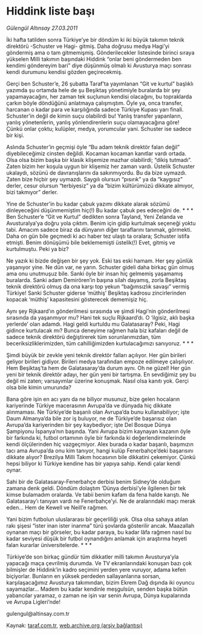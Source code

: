 # Hiddink liste başı

*Gülengül Altınsay 27.03.2011*

<div class="yazi"><p>İki hafta tatilden sonra Türkiye’ye bir döndüm ki iki büyük takımın teknik direktörü -Schuster ve Hagi- gitmiş. Daha doğrusu medya Hagi’yi göndermiş ama o tam gitmemişmiş. Gönderilecekler listesinde birinci sıraya yükselen Milli takımın başındaki Hiddink “onlar beni göndermeden ben kendimi göndereyim bari” diye düşünmüş olmalı ki Avusturya maçı sonrası kendi durumunu kendisi gözden geçirecekmiş.</p>
<p>Gerçi ben Schuster’e, 26 şubatta Taraf’ta yayımlanan “Git ve kurtul” başlıklı yazımda şu ortamda hele de şu Beşiktaş yönetimiyle buralarda bir şey yapamayacağını, her zaman tek suçlunun kendisi olacağını, bu topraklarda çarkın böyle döndüğünü anlatmaya çalışmıştım. Öyle ya, onca transfer, harcanan o kadar para ve karşılığında sadece Türkiye Kupası yarı finali. Schuster’in değil de kimin suçu olabilirdi bu! Yanlış transfer yapanların, yanlış yönetenlerin, yanlış yönlendirenlerin suçu olamayacağına göre! Çünkü onlar çoktu; kulüpler, medya, yorumcular yani. Schuster ise sadece bir kişi.</p>
<p>Aslında Schuster’in geçmişi öyle “Bu adam teknik direktör falan değil” diyebileceğimiz cinsten değildi. Kocaman kocaman kanıtlar vardı ortada. Olsa olsa bizim başka bir klasik klişemize mazhar olabilirdi; “dikiş tutmadı”. Zaten bizim her koşula uygun bir klişemiz her zaman vardı. Üstelik Schuster ukalaydı, sözünü de davranışlarını da sakınmıyordu. Bu da bize uymazdı. Zaten bize hiçbir şey uymazdı. Saygılı olursun “pısırık” ya da “kaygısız” derler, cesur olursun “terbiyesiz” ya da “bizim kültürümüzü dikkate almıyor, bizi takmıyor” derler.</p>
<p>Yine de Schuster’in bu kadar çabuk yazımı dikkate alarak sözümü dinleyeceğini düşünmemiştim hiç(!) Bu kadar çabuk pes edeceğini de. * * * Ben Schuster’e “Git ve Kurtul” dedikten sonra Tayland, Yeni Zelanda ve Avusturalya’ya doğru yola çıktım. Benim için gidip kurtulmak seçeneği yoktu tabi. Amacım sadece biraz da dünyanın diğer taraflarını tanımak, görmekti. Daha on gün bile geçmedi ki acı haber tez ulaştı ta oralara; Schuster istifa etmişti. Benim dönüşümü bile beklememişti üstelik(!) Evet, gitmiş ve kurtulmuştu. Peki ya biz?</p>
<p>Ne yazık ki bizde değişen bir şey yok. Eski tas eski hamam. Her şey günlük yaşanıyor yine. Ne dün var, ne yarın. Schuster gideli daha birkaç gün olmuş ama onu unutmuşuz bile. Sanki öyle bir insan hiç gelmemiş yaşamamış buralarda. Sanki adam Demirören’in başına silah dayamış, zorla Beşiktaş teknik direktörü olmuş da ona karşı top yekun “bağımsızlık savaşı” vermiş Türkiye! Sanki Schuster giderse ‘müthiş’ Beşiktaş kadrosu zincirlerinden kopacak ‘müthiş’ kapasitesini gösterecek dememişiz hiç.</p>
<p>Aynı şey Rijkaard’ın gönderilmesi sırasında ve şimdi Hagi’nin gönderilmesi sırasında da yaşanmıyor mu? Hani tek suçlu Rijkaard’dı. O ‘ilgisiz, aklı başka yerlerde’ olan adamdı. Hagi geldi kurtuldu mu Galatasaray? Peki, Hagi gidince kurtulacak mı? Bunca deneyime rağmen hala biz kafaları değil de sadece teknik direktörü değiştirerek tüm sorunlarımızdan, tüm beceriksizliklerimizden, tüm cahilliğimizden kurtulacağımızı sanıyoruz. * * *</p>
<p>Şimdi büyük bir zevkle yeni teknik direktör falları açılıyor. Her gün birileri geliyor birileri gidiyor. Birileri medya tarafından empoze edilmeye çalışılıyor. Hem Beşiktaş’ta hem de Galatasaray’da durum aynı. Oh ne güzel! Her gün yeni bir teknik direktör adayı, her gün yeni bir tartışma. En sevdiğimiz şey bu değil mi zaten; varsayımlar üzerine konuşmak. Nasıl olsa kanıtı yok. Gerçi olsa bile kimin umurunda?</p>
<p>Bana göre işin en acı yanı da ne biliyor musunuz, bize gelen hocaların kariyerinde Türkiye macerasının Avrupa’da ve dünyada hiç dikkate alınmaması. Ne Türkiye’de başarılı olan Avrupa’da bunu kullanabiliyor; işte Daum Almanya’da bile zor iş buluyor, ne de Türkiye’de başarısız olan Avrupa’da kariyerinden bir şey kaybediyor; işte Del Bosque Dünya Şampiyonu İspanya’nın başında. Yani Avrupa bizim kaynayan kazanın öyle bir farkında ki, futbol ortamının öyle bir farkında ki değerlendirmelerinde kendi ölçülerinden hiç vazgeçmiyor. Alex burada o kadar başarılı, başımızın tacı ama Avrupa’da onu kim tanıyor, hangi kulüp Fenerbahçe’deki başarısını dikkate alıyor? Brezilya Milli Takım hocasının bile dikkatini çekemiyor. Çünkü hepsi biliyor ki Türkiye kendine has bir yapıya sahip. Kendi çalar kendi oynar.</p>
<p>Sahi bir de Galatasaray-Fenerbahçe derbisi benim Sidney’de olduğum zamana denk geldi. Döndüm dolaştım ‘Dünya derbisi’yle ilgilenen bir tek kimse bulamadım oralarda. Ve tabii benim kafam da fena halde karıştı. Ne Galatasaray’ı tanıyan vardı ne Fenerbahçe’yi. Ne de aralarındaki maçı merak eden... Hem de Kewell ve Neill’e rağmen.</p>
<p>Yani bizim futbolun uluslararası bir geçerliliği yok. Olsa olsa sahaya atılan rakı şişesi “ister inan ister inanma” türü şovlarda gösterilir ancak. Maazallah oynanan maçı bir görseler, bu kadar paraya, bu kadar lâfa rağmen nasıl bu kadar seviyesi düşük bir futbol oynandığını anlamak için araştırma heyeti falan kurarlar üniversitelerde. * * *</p>
<p>Türkiye’de son birkaç gündür tüm dikkatler milli takımın Avusturya’yla yapacağı maça çevrilmiş durumda. Ve TV ekranlarındaki konuşan bazı çok bilmişler de Hiddink’in kadro seçimini yerden yere vuruyor, adama kefen biçiyorlar. Bunların en yüksek perdeden sallayanlarına sorsan, karşılaşacağımız Avusturya takımından, bizim Ekrem Dağ dışında iki oyuncu sayamazlar... Madem bu kadar kendinle meşgulsün, senden başka bütün yabancılar yaramaz, o zaman ne işin var senin Avrupa, Dünya kupalarında ve Avrupa Ligleri’nde!</p>
<p>gulengul@altinsay.com.tr</p>
</div>

Kaynak: [taraf.com.tr](http://www.taraf.com.tr/gulengul-altinsay/makale-hiddink-liste-basi.htm), [web.archive.org (arşiv bağlantısı)](http://web.archive.org/web/20130624060350/http://www.taraf.com.tr/gulengul-altinsay/makale-hiddink-liste-basi.htm)
